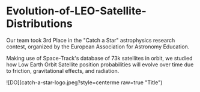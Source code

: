 # Evolution-of-LEO-Satellite-Distributions
Our team took 3rd Place in the "Catch a Star" astrophysics research contest, organized by the European Association for Astronomy Education. 

Making use of Space-Track's database of 73k satellites in orbit, we studied how Low Earth Orbit Satellite position probabilities will evolve over time due to friction, gravitational effects, and radiation. 

![DO](catch-a-star-logo.jpeg?style=centerme raw=true "Title")
